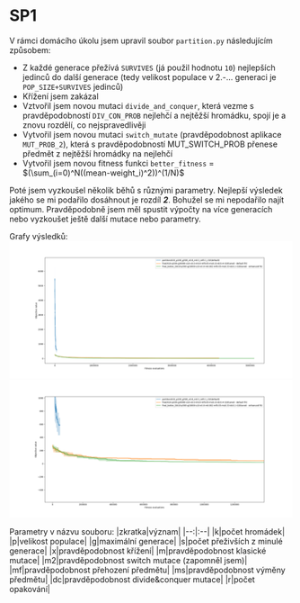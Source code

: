# SP1
V rámci domácího úkolu jsem upravil soubor `partition.py` následujícím způsobem:

 - Z každé generace přežívá `SURVIVES` (já použil hodnotu `10`) nejlepších jedinců do další generace (tedy velikost populace v 2.-... generaci je `POP_SIZE+SURVIVES` jedinců)
 - Křížení jsem zakázal
 - Vztvořil jsem novou mutaci `divide_and_conquer`, která vezme s pravděpodobností `DIV_CON_PROB` nejlehčí a nejtěžší hromádku, spojí je a znovu rozdělí, co nejspravedlivěji
 - Vytvořil jsem novou mutaci `switch_mutate` (pravděpodobnost aplikace `MUT_PROB_2`), která s pravděpodobností MUT_SWITCH_PROB přenese předmět z nejtěžší hromádky na nejlehčí
 - Vytvořil jsem novou fitness funkci `better_fitness` = $(\sum_(i=0)^N((mean-weight_i)^2))^(1/N)$

Poté jsem vyzkoušel několik běhů s různými parametry. Nejlepší výsledek jakého se mi podařilo dosáhnout je rozdíl **_2_**. Bohužel se mi nepodařilo najít optimum. Pravděpodobně jsem měl spustit výpočty na více generacích nebo vyzkoušet ještě další mutace nebo parametry.

Grafy výsledků:
<img src="./Figure_1.png"/>
<img src="./Figure_2.png"/>

Parametry v názvu souboru:
|zkratka|význam|
|--:|:--|
|k|počet hromádek|
|p|velikost populace|
|g|maximální generace|
|s|počet přeživších z minulé generace|
|x|pravděpodobnost křížení|
|m|pravděpodobnost klasické mutace|
|m2|pravděpodobnost switch mutace (zapomněl jsem)|
|mf|pravděpodobnost přehození předmětu|
|ms|pravděpodobnost výměny předmětu|
|dc|pravděpodobnost divide&conquer mutace|
|r|počet opakování|